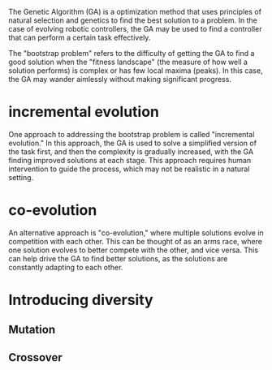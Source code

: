 
The Genetic Algorithm (GA) is a optimization method that uses principles of natural selection and genetics to find the best solution to a problem. In the case of evolving robotic controllers, the GA may be used to find a controller that can perform a certain task effectively.

The "bootstrap problem" refers to the difficulty of getting the GA to find a good solution when the "fitness landscape" (the measure of how well a solution performs) is complex or has few local maxima (peaks). In this case, the GA may wander aimlessly without making significant progress.

# incremental evolution
One approach to addressing the bootstrap problem is called "incremental evolution." In this approach, the GA is used to solve a simplified version of the task first, and then the complexity is gradually increased, with the GA finding improved solutions at each stage. This approach requires human intervention to guide the process, which may not be realistic in a natural setting.


# co-evolution
An alternative approach is "co-evolution," where multiple solutions evolve in competition with each other. This can be thought of as an arms race, where one solution evolves to better compete with the other, and vice versa. This can help drive the GA to find better solutions, as the solutions are constantly adapting to each other.


# Introducing diversity

## Mutation 

## Crossover
